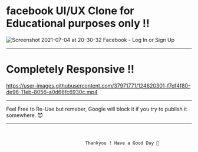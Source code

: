 



# facebook UI/UX Clone for Educational purposes only !!



![Screenshot 2021-07-04 at 20-30-32 Facebook - Log In or Sign Up](https://user-images.githubusercontent.com/37971771/124616393-a97c8180-de93-11eb-84f0-5f866b466c7d.png)


----------------------------------------------------------------------------------------------------

# Completely Responsive !!


https://user-images.githubusercontent.com/37971771/124620301-f7df4f80-de96-11eb-8056-a0d66fc6930c.mp4



----------------------------------------------------------------------------------------------------

Feel Free to Re-Use but remeber, Google will block it if you try to publish it somewhere. 😈

----------------------------------------------------------------------------------------------------
</br> 



                                  Thankyou ! Have a Good Day 🍻
